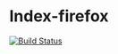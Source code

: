 Index-firefox
=============

[![Build Status](http://img.shields.io/travis/nygrenh/index-firefox/master.svg?style=flat)](https://travis-ci.org/nygrenh/index-firefox)
